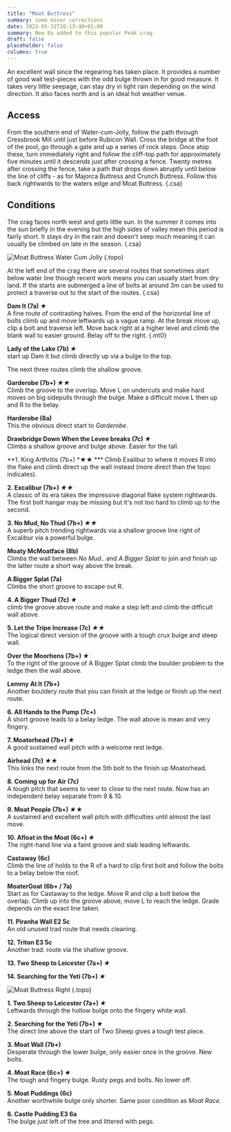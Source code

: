 ```yaml
---
title: "Moat Buttress"
summary: some minor corrections
date: 2022-05-31T20:13:48+01:00
summary: New 8a added to this popular Peak crag.
draft: false
placeholder: false
columns: true
---
```


An excellent wall since the regearing has taken place. It provides a number of good wall test-pieces with the odd bulge thrown in for good measure. It takes very little seepage, can stay dry in light rain depending on the wind direction. It also faces north and is an ideal hot weather venue.

## Access

From the southern end of Water-cum-Jolly, follow the path through Cressbrook Mill until just before Rubicon Wall. Cross the bridge at the foot of the pool, go through a gate and up a series of rock steps. Once atop these, turn immediately right and follow the cliff-top path for approximately five minutes until it descends just after crossing a fence. Twenty metres after crossing the fence, take a path that drops down abruptly until below the line of cliffs - as for Majorca Buttress and Crunch Buttress. Follow this back rightwards to the waters edge and Moat Buttress.
{.csa}

## Conditions

The crag faces north west and gets little sun. In the summer it comes into the sun briefly in the evening but the high sides of valley mean this period is fairly short. It stays dry in the rain and doesn't seep much meaning it can usually be climbed on late in the season.
{.csa}

![Moat Buttress Water Cum Jolly](https://res.cloudinary.com/sportclimbs/image/upload/q_60/v1637434238/peak/moat-buttress_colwhl.jpg)
{.topo}

At the left end of the crag there are several routes that sometimes start below water line though recent work means you can usually start from dry land. If the starts are submerged a line of bolts at around 3m can be used to protect a traverse out to the start of the routes.
{.csa}

**Dam It (7a) *&starf;***  
A fine route of contrasting halves. From the end of the horizontal line of bolts climb up and move leftwards up a vague ramp. At the break move up, clip a bolt and traverse left. Move back right at a higher level and climb the blank wall to easier ground. Belay off to the right.
{.mt0}

**Lady of the Lake (7b) *&starf;***  
start up Dam it but climb directly up via a bulge to the top.

The next three routes climb the shallow groove.

**Garderobe (7b+) *&starf;&starf;***  
Climb the groove to the overlap. Move L on undercuts and make hard moves on big sidepulls through the bulge. Make a difficult move L then up and R to the belay.

**Harderobe (8a)**  
This the obvious direct start to *Garderobe*.

**Drawbridge Down When the Levee breaks (7c) *&starf;***  
Climbs a shallow groove and bulge above. Easier for the tall.

**1. King Arthritis (7b+) *&starf;&starf; *** 
Climb Exalibur to where it moves R into the flake and climb direct up the wall instead (more direct than the topo indicates).

**2. Excalibur (7b+) *&starf;&starf;***  
A classic of its era takes the impressive diagonal flake system rightwards. The first bolt hangar may be missing but it's not too hard to climb up to the second.

**3. No Mud, No Thud (7b+) *&starf;&starf;***  
A superb pitch trending rightwards via a shallow groove line right of Excalibur via a powerful bulge.

**Moaty McMoatface (8b)**  
Climbs the wall between *No Mud..* and *A Bigger Splat* to join and finish up the latter route a short way above the break.

**A Bigger Splat (7a)**  
Climbs the short groove to escape out R.

**4. A Bigger Thud (7c) *&starf;***  
climb the groove above route and make a step left and climb the difficult wall above.

**5. Let the Tripe Increase (7c) *&starf;&starf;***  
The logical direct version of the groove with a tough crux bulge and steep wall.

**Over the Moorhens (7b+) *&starf;***  
To the right of the groove of A Bigger Splat climb the boulder problem to the ledge then the wall above.

**Lemmy At It (7b+)**  
Another bouldery route that you can finish at the ledge or finish up the next route.

**6. All Hands to the Pump (7c+)**  
A short groove leads to a belay ledge. The wall above is mean and very fingery.

**7. Moatorhead (7b+) *&starf;***  
A good sustained wall pitch with a welcome rest ledge.

**Airhead (7c) *&starf;&starf;***  
This links the next route from the 5th bolt to the finish up Moatorhead.

**8. Coming up for Air (7c)**  
A tough pitch that seems to veer to close to the next route. Now has an independent belay separate from 9 & 10.

**9. Moat People (7b+) *&starf;&starf;***  
A sustained and excellent wall pitch with difficulties until almost the last move.

**10. Afloat in the Moat (6c+) *&starf;***  
The right-hand line via a faint groove and slab leading leftwards.

**Castaway (6c)**  
Climb the line of holds to the R of a hard to clip first bolt and follow the bolts to a belay below the roof.

**MoaterGoat (6b+ / 7a)**  
Start as for Castaway to the ledge. Move R and clip a bolt below the overlap. Climb up into the groove above, move L to reach the ledge. Grade depends on the exact line taken.

**11. Piranha Wall E2 5c**  
An old unused trad route that needs cleaning.

**12. Triton E3 5c**  
Another trad. route via the shallow groove.

**13. Two Sheep to Leicester (7a+) *&starf;***

**14. Searching for the Yeti (7b+) *&starf;***

![Moat Buttress Right](/img/peak/water-cum-jolly/moat-buttress-right.jpg)
{.topo}

**1. Two Sheep to Leicester (7a+) *&starf;***  
Leftwards through the hollow bulge onto the fingery white wall.

**2. Searching for the Yeti (7b+) *&starf;***  
The direct line above the start of Two Sheep gives a tough test piece.

**3. Moat Wall (7b+)**  
Desperate through the lower bulge, only easier once in the groove. New bolts.

**4. Moat Race (6c+) *&starf;***  
The tough and fingery bulge. Rusty pegs and bolts. No lower off.

**5. Moat Puddings (6c)**  
Another worthwhile bulge only shorter. Same poor condition as *Moat Race*.

**6. Castle Pudding E3 6a**  
The bulge just left of the tree and littered with pegs.